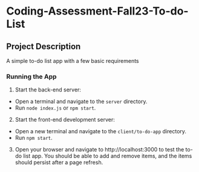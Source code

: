 # Coding-Assessment-Fall23-To-do-List

## Project Description ##
A simple to-do list app with a few basic requirements


### Running the App

1. Start the back-end server:
- Open a terminal and navigate to the `server` directory.
- Run `node index.js` or `npm start`.

2. Start the front-end development server:
- Open a new terminal and navigate to the `client/to-do-app` directory.
- Run `npm start`.

3. Open your browser and navigate to http://localhost:3000 to test the to-do list app. You should be able to add and remove items, and the items should persist after a page refresh.
